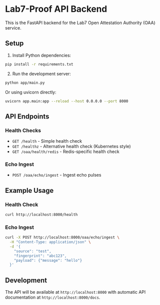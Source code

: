 # Lab7-Proof API Backend

This is the FastAPI backend for the Lab7 Open Attestation Authority (OAA) service.

## Setup

1. Install Python dependencies:
```bash
pip install -r requirements.txt
```

2. Run the development server:
```bash
python app/main.py
```

Or using uvicorn directly:
```bash
uvicorn app.main:app --reload --host 0.0.0.0 --port 8000
```

## API Endpoints

### Health Checks
- `GET /health` - Simple health check
- `GET /healthz` - Alternative health check (Kubernetes style)
- `GET /oaa/health/redis` - Redis-specific health check

### Echo Ingest
- `POST /oaa/echo/ingest` - Ingest echo pulses

## Example Usage

### Health Check
```bash
curl http://localhost:8000/health
```

### Echo Ingest
```bash
curl -X POST http://localhost:8000/oaa/echo/ingest \
  -H "Content-Type: application/json" \
  -d '{
    "source": "test",
    "fingerprint": "abc123",
    "payload": {"message": "hello"}
  }'
```

## Development

The API will be available at `http://localhost:8000` with automatic API documentation at `http://localhost:8000/docs`.